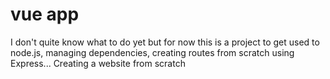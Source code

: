 # vue app
I don't quite know what to do yet but for now this is a project to get used to node.js, managing dependencies, creating routes from scratch using Express... Creating a website from scratch
